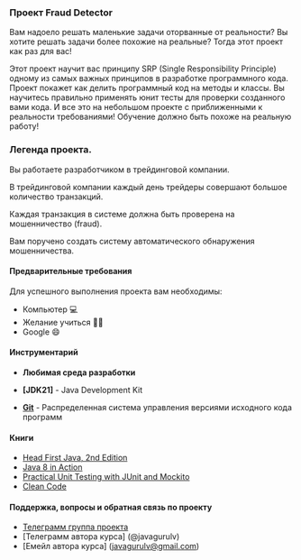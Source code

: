 ### Проект Fraud Detector

Вам надоело решать маленькие задачи оторванные от реальности?
Вы хотите решать задачи более похожие на реальные?
Тогда этот проект как раз для вас!

Этот проект научит вас принципу SRP (Single Responsibility Principle) одному из самых
важных принципов в разработке программного кода. Проект покажет как делить программный код на методы и классы.
Вы научитесь правильно применять юнит тесты для проверки созданного вами кода.
И все это на небольшом проекте с приближенными к реальности требованиями!
Обучение должно быть похоже на реальную работу!

### Легенда проекта.

Вы работаете разработчиком в трейдинговой компании.

В трейдинговой компании каждый день трейдеры
совершают большое количество транзакций.

Каждая транзакция в системе должна быть
проверена на мошенничество (fraud).

Вам поручено создать систему автоматического обнаружения мошенничества.

#### Предварительные требования

Для успешного выполнения проекта вам необходимы:
* Компьютер 💻
* Желание учиться 👨‍🏫
* Google 😄

#### Инструментарий

* **Любимая среда разработки**

* **[JDK21]** - Java Development Kit    

* **[Git](https://git-scm.com/)** - Распределенная система управления версиями исходного кода программ

#### Книги

* [Head First Java, 2nd Edition](https://isbnsearch.org/isbn/9780596009205)
* [Java 8 in Action](https://isbnsearch.org/isbn/9781617291999)
* [Practical Unit Testing with JUnit and Mockito](https://isbnsearch.org/isbn/9788393489398)
* [Clean Code](https://isbnsearch.org/isbn/9780132350884)

#### Поддержка, вопросы и обратная связь по проекту
* [Телеграмм группа проекта](https://t.me/+mvRhG9YECTlkZjQ0)
* [Телеграмм автора курса] (@javagurulv)
* [Емейл автора курса] (javagurulv@gmail.com)
